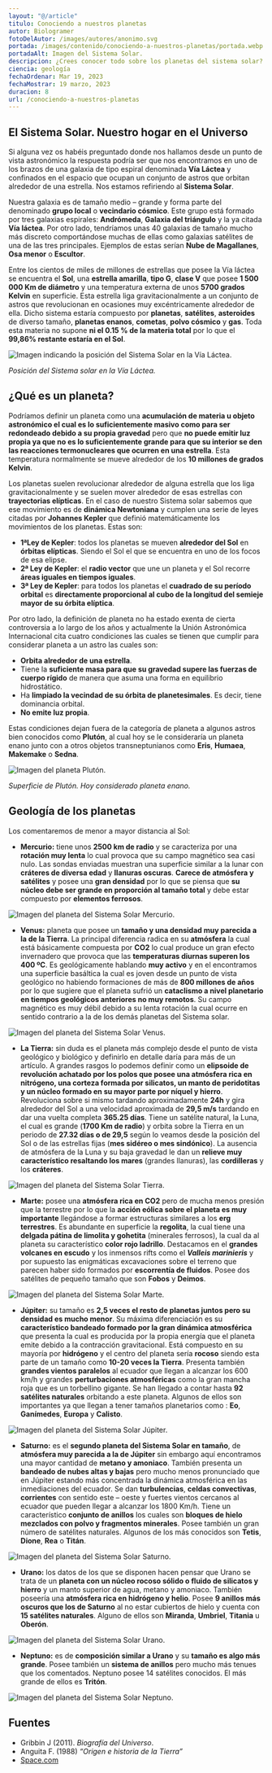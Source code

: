 ```yaml
---
layout: "@/article"
titulo: Conociendo a nuestros planetas
autor: Biologramer
fotoDelAutor: /images/autores/anonimo.svg
portada: /images/contenido/conociendo-a-nuestros-planetas/portada.webp
portadaAlt: Imagen del Sistema Solar.
descripcion: ¿Crees conocer todo sobre los planetas del sistema solar? Aprende todo sobre ellos en este artículo.
ciencia: geología
fechaOrdenar: Mar 19, 2023
fechaMostrar: 19 marzo, 2023
duracion: 8
url: /conociendo-a-nuestros-planetas
---
```


## El Sistema Solar. Nuestro hogar en el Universo

Si alguna vez os habéis preguntado donde nos hallamos desde un punto de vista astronómico la respuesta podría ser que nos encontramos en uno de los brazos de una galaxia de tipo espiral denominada **Vía Láctea** y confinados en el espacio que ocupan un conjunto de astros que orbitan alrededor de una estrella. Nos estamos refiriendo al **Sistema Solar**.

Nuestra galaxia es de tamaño medio – grande  y forma parte del denominado **grupo local** o **vecindario cósmico**. Este grupo está formado por tres galaxias espirales: **Andrómeda**, **Galaxia del triángulo** y la ya citada **Vía láctea**. Por otro lado, tendríamos unas 40 galaxias de tamaño mucho más discreto comportándose muchas de ellas como galaxias satélites de una de las tres principales. Ejemplos de estas serían **Nube de Magallanes**, **Osa menor** o **Escultor**.

Entre los cientos de miles de millones de estrellas que posee la Vía láctea se encuentra el **Sol**, una **estrella amarilla**, **tipo G**, **clase V** que posee **1 500 000 Km de diámetro** y una temperatura externa de unos **5700 grados Kelvin** en superficie. Esta estrella liga gravitacionalmente a un conjunto de astros que revolucionan en ocasiones muy excéntricamente alrededor de ella. Dicho sistema estaría compuesto por **planetas**, **satélites**, **asteroides** de diverso tamaño, **planetas enanos**, **cometas**, **polvo cósmico** y **gas**. Toda esta materia no supone **ni el 0.15 % de la materia total** por lo que el **99,86% restante estaría en el Sol**.

![Imagen indicando la posición del Sistema Solar en la Vía Láctea.](/images/contenido/conociendo-a-nuestros-planetas/sistema-solar-ubicacion.webp)

*Posición del Sistema solar en la Vía Láctea.*

## ¿Qué es un planeta?

Podríamos definir un planeta como una **acumulación de materia u objeto astronómico el cual es lo suficientemente masivo como para ser redondeado debido a su propia gravedad** pero que **no puede emitir luz propia ya que no es lo suficientemente grande para que su interior se den las reacciones termonucleares que ocurren en una estrella**. Esta temperatura normalmente se mueve alrededor de los **10 millones de grados Kelvin**.

Los planetas suelen revolucionar alrededor de alguna estrella que los liga gravitacionalmente y se suelen mover alrededor de esas estrellas con **trayectorias elípticas**. En el caso de nuestro Sistema solar sabemos que ese movimiento es de **dinámica Newtoniana** y cumplen una serie de leyes citadas por **Johannes Kepler** que definió matemáticamente los movimientos de los planetas. Estas son:

- **1ªLey de Kepler**: todos los planetas se mueven **alrededor del Sol** en **órbitas elípticas**. Siendo el Sol el que se encuentra en uno de los focos de esa elipse.
- **2ª Ley de Kepler**: el **radio vector** que une un planeta y el Sol recorre **áreas iguales en tiempos iguales**.
- **3ª Ley de Kepler**: para todos los planetas el **cuadrado de su período orbital** es **directamente proporcional al cubo de la longitud del semieje mayor de su órbita elíptica**.

Por otro lado, la definición de planeta no ha estado exenta de cierta controversia a lo largo de los años y actualmente la Unión Astronómica Internacional cita cuatro condiciones las cuales se tienen que cumplir para considerar planeta a un astro las cuales son:

- **Orbita alrededor de una estrella**.
- Tiene la **suficiente masa para que su gravedad supere las fuerzas de cuerpo rígido** de manera que asuma una forma en equilibrio hidrostático.
- Ha **limpiado la vecindad de su órbita de planetesimales**. Es decir, tiene dominancia orbital.
- **No emite luz propia**.

Estas condiciones dejan fuera de la categoría de planeta a algunos astros bien conocidos como **Plutón**, al cual hoy se le consideraría un planeta enano junto con a otros objetos transneptunianos como **Eris**, **Humaea**, **Makemake** o **Sedna**.

![Imagen del planeta Plutón.](/images/contenido/conociendo-a-nuestros-planetas/pluton.webp)

*Superficie de Plutón. Hoy considerado planeta enano.*

## Geología de los planetas

Los comentaremos de menor a mayor distancia al Sol:

- **Mercurio:** tiene unos **2500 km de radio** y se caracteriza por una **rotación muy lenta** lo cual provoca que su campo magnético sea casi nulo. Las sondas enviadas muestran una superficie similar a la lunar con **cráteres de diversa edad** y **llanuras oscuras**. **Carece de atmósfera y satélites** y posee una **gran densidad** por lo que se piensa que **su núcleo debe ser grande en proporción al tamaño total** y debe estar compuesto por **elementos ferrosos**.

![Imagen del planeta del Sistema Solar Mercurio.](/images/contenido/conociendo-a-nuestros-planetas/mercurio.webp)

- **Venus:** planeta que posee un **tamaño y una densidad muy parecida a la de la Tierra**. La principal diferencia radica en su **atmósfera** la cual está básicamente compuesta por **CO2** lo cual produce un gran efecto invernadero que provoca que las **temperaturas diurnas superen los 400 ºC**. Es geológicamente hablando **muy activo** y en el encontramos una superficie basáltica la cual es joven desde un punto de vista geológico no habiendo formaciones de más de **800 millones de años** por lo que sugiere que el planeta sufrió un **cataclismo a nivel planetario en tiempos geológicos anteriores no muy remotos**. Su campo magnético es muy débil debido a su lenta rotación  la cual ocurre en sentido contrario a la de los demás planetas del Sistema solar.

![Imagen del planeta del Sistema Solar Venus.](/images/contenido/conociendo-a-nuestros-planetas/venus.webp)

- **La Tierra:** sin duda es el planeta más complejo desde el punto de vista geológico y biológico y definirlo en detalle daría para más de un artículo. A grandes rasgos lo podemos definir como un **elipsoide de revolución achatado por los polos que posee una atmósfera rica en nitrógeno, una corteza formada por silicatos, un manto de peridotitas y un núcleo formado en su mayor parte por níquel y hierro**. Revoluciona sobre si mismo tardando aproximadamente **24h** y gira alrededor del Sol a una velocidad aproximada de **29,5 m/s** tardando en dar una vuelta completa **365.25 días**. Tiene un satélite natural, la Luna, el cual es grande (**1700 Km de radio**) y orbita sobre la Tierra en un periodo de **27.32 días o de 29,5** según lo veamos desde la posición del Sol o de las estrellas fijas (**mes sidéreo o mes sindónico**). La ausencia de atmósfera de la Luna y su baja gravedad le dan un **relieve muy característico resaltando los mares** (grandes llanuras), las **cordilleras** y los **cráteres**.

![Imagen del planeta del Sistema Solar Tierra.](/images/contenido/conociendo-a-nuestros-planetas/tierra.webp)

- **Marte:** posee una **atmósfera rica en CO2** pero de mucha menos presión que la terrestre por lo que la **acción eólica sobre el planeta es muy importante** llegándose a formar estructuras similares a los **erg terrestres**. Es abundante en superficie la **regolita**, la cual tiene una **delgada pátina de limolita y gohetita** (minerales ferrosos), la cual da al planeta su característico **color rojo ladrillo**. Destacamos en el **grandes volcanes en escudo** y los inmensos rifts como el ***Valleis marinieris*** y por supuesto las enigmáticas excavaciones sobre el terreno que parecen haber sido formados por **escorrentía de fluidos**. Posee dos satélites de pequeño tamaño que son **Fobos** y **Deimos**.

![Imagen del planeta del Sistema Solar Marte.](/images/contenido/conociendo-a-nuestros-planetas/marte.webp)

- **Júpiter:** su tamaño es **2,5 veces el resto de planetas juntos pero su densidad es mucho menor**. Su máxima diferenciación es su **característico bandeado formado por la gran dinámica atmosférica** que presenta la cual es producida por la propia energía que el planeta emite debido a la contracción gravitacional. Está compuesto en su mayoría por **hidrógeno** y el centro del planeta sería **rocoso** siendo esta parte de un tamaño como **10-20 veces la Tierra**. Presenta también **grandes vientos paralelos** al ecuador que llegan a alcanzar los 600 km/h y grandes **perturbaciones atmosféricas** como la gran mancha roja que es un torbellino gigante. Se han llegado a contar hasta **92 satélites naturales** orbitando a este planeta. Algunos de ellos son importantes ya que llegan a tener tamaños planetarios como : **Eo**, **Ganímedes**, **Europa** y **Calisto**.

![Imagen del planeta del Sistema Solar Júpiter.](/images/contenido/conociendo-a-nuestros-planetas/jupiter.webp)

- **Saturno:** es el **segundo planeta del Sistema Solar en tamaño**, de **atmósfera muy parecida a la de Júpiter** sin embargo aquí encontramos una mayor cantidad de **metano y amoniaco**. También presenta un **bandeado de nubes altas y bajas** pero mucho menos pronunciado que en Júpiter estando más concentrada la dinámica atmosférica en las inmediaciones del ecuador. Se dan **turbulencias**, **celdas convectivas**, **corrientes** con sentido este – oeste y fuertes vientos cercanos al ecuador que pueden llegar a alcanzar los 1800 Km/h. Tiene un característico **conjunto de anillos** los cuales son **bloques de hielo mezclados con polvo y fragmentos minerales**. Posee también un gran número de satélites naturales. Algunos de los más conocidos son **Tetis**, **Dione**, **Rea** o **Titán**.

![Imagen del planeta del Sistema Solar Saturno.](/images/contenido/conociendo-a-nuestros-planetas/saturno.webp)

- **Urano:** los datos de los que se disponen hacen pensar que Urano se trata de un **planeta con un núcleo rocoso sólido o fluido de silicatos y hierro** y un manto superior de agua, metano y amoniaco. También poseería una **atmósfera rica en hidrógeno y helio**. Posee **9 anillos más oscuros que los de Saturno** al no estar cubiertos de hielo y cuenta con **15 satélites naturales**. Alguno de ellos son **Miranda**, **Umbriel**, **Titania** u **Oberón**.

![Imagen del planeta del Sistema Solar Urano.](/images/contenido/conociendo-a-nuestros-planetas/urano.webp)

- **Neptuno:** es de **composición similar a Urano** y su **tamaño es algo más grande**. Posee también un **sistema de anillos** pero mucho más tenues que los comentados. Neptuno posee 14 satélites conocidos. El más grande de ellos es **Tritón**.

![Imagen del planeta del Sistema Solar Neptuno.](/images/contenido/conociendo-a-nuestros-planetas/neptuno.webp)

## Fuentes

- Gribbin J (2011). *Biografía del Universo*.
- Anguita F. (1988) *“Origen e historia de la Tierra”*
- [Space.com](Space.com)